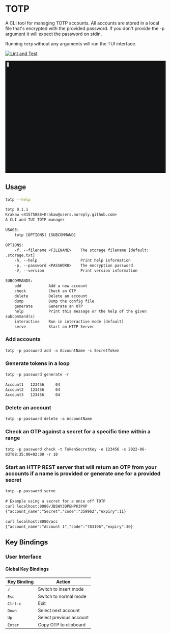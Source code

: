 # TOTP

A CLI tool for managing TOTP accounts.
All accounts are stored in a local file that's encrypted with the provided password.
If you don't provide the -p argument it will expect the password on stdin.

Running `totp` without any arguments will run the TUI interface.

[![Lint and Test](https://github.com/Krakaw/TOTP/actions/workflows/test.yml/badge.svg)](https://github.com/Krakaw/TOTP/actions/workflows/test.yml)

![](demo/demo.gif)
## Usage

```bash
totp --help
```

```
totp 0.1.1
Krakaw <41575888+Krakaw@users.noreply.github.com>
A CLI and TUI TOTP manager

USAGE:
    totp [OPTIONS] [SUBCOMMAND]

OPTIONS:
    -f, --filename <FILENAME>    The storage filename [default: .storage.txt]
    -h, --help                   Print help information
    -p, --password <PASSWORD>    The encryption password
    -V, --version                Print version information

SUBCOMMANDS:
    add            Add a new account
    check          Check an OTP
    delete         Delete an account
    dump           Dump the config file
    generate       Generate an OTP
    help           Print this message or the help of the given subcommand(s)
    interactive    Run in interactive mode [default]
    serve          Start an HTTP Server
```

### Add accounts

    totp -p password add -a AccountName -s SecretToken

### Generate tokens in a loop

    totp -p password generate -r

    Account1   123456     04
    Account2   123456     04
    Account3   123456     04

### Delete an account

    totp -p password delete -a AccountName

### Check an OTP against a secret for a specific time within a range

    totp -p password check -t TokenSecretKey -o 123456 -s 2022-06-03T08:35:00+02:00 -r 10  

### Start an HTTP REST server that will return an OTP from your accounts if a name is provided or generate one for a provided secret

    totp -p password serve

    # Example using a secret for a once off TOTP
    curl localhost:8080/JBSWY3DPEHPK3PXP
    {"account_name":"Secret","code":"359962","expiry":11}

    curl localhost:8080/acc
    {"account_name":"Account 1","code":"783196","expiry":30}

## Key Bindings

### User Interface

#### Global Key Bindings
| Key Binding | Action                  |
|-------------|-------------------------|
| `/`         | Switch to insert mode   |
| `Esc`       | Switch to normal mode   |
| `Ctrl-c`    | Exit                    |
| `Down`      | Select next account     |
| `Up`        | Select previous account |
| `Enter`     | Copy OTP to clipboard   |
